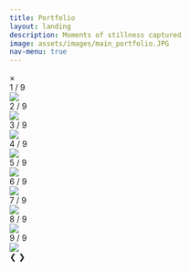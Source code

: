 ```yaml
---
title: Portfolio
layout: landing
description: Moments of stillness captured
image: assets/images/main_portfolio.JPG
nav-menu: true
---
```


<!-- Main -->
<div id="main">

<!-- One 
<section id="one">
	<div class="inner">
		<header class="major">
			<h2>Sed amet aliquam</h2>
		</header>
		<p>Nullam et orci eu lorem consequat tincidunt vivamus et sagittis magna sed nunc rhoncus condimentum sem. In efficitur ligula tate urna. Maecenas massa vel lacinia pellentesque lorem ipsum dolor. Nullam et orci eu lorem consequat tincidunt. Vivamus et sagittis libero. Nullam et orci eu lorem consequat tincidunt vivamus et sagittis magna sed nunc rhoncus condimentum sem. In efficitur ligula tate urna.</p>
	</div>
</section> -->

<!-- One -->
<section id="one">
	<div class="inner">

<!-- Two -->
<section id="two">
	<!-- <span class="image fit"><img src="{% link assets/images/main_banner.JPG %}" alt="" /></span> -->
	<div class="box alt">
		<div class="row 100% uniform">
			<!-- Start ROW 1 -->
			<div class="4u"><span class="image fit hover-img"><img onclick="openModal();currentSlide(1)" src="{% link assets/images/portfolio_2430.JPG %}" alt="" /></span></div>
			<div class="4u"><span class="image fit hover-img"><img onclick="openModal();currentSlide(2)" src="{% link assets/images/portfolio_2266.JPG %}" alt="" /></span></div>
			<div class="4u$"><span class="image fit hover-img"><img onclick="openModal();currentSlide(3)" src="{% link assets/images/portfolio_2367.JPG %}" alt="" /></span></div>
			<!-- Break ROW 2 -->
			<div class="4u"><span class="image fit hover-img"><img onclick="openModal();currentSlide(4)" src="{% link assets/images/portfolio_1180.JPG %}" alt="" /></span></div>
			<div class="4u"><span class="image fit hover-img"><img onclick="openModal();currentSlide(5)" src="{% link assets/images/about_1160.JPG %}" alt="" /></span></div>
			<div class="4u$"><span class="image fit hover-img"><img onclick="openModal();currentSlide(6)" src="{% link assets/images/portfolio_1156.JPG %}" alt="" /></span></div>
			<!-- Break ROW 3 -->
			<div class="4u"><span class="image fit hover-img"><img onclick="openModal();currentSlide(7)" src="{% link assets/images/portfolio_6186.JPG %}" alt="" /></span></div>
			<div class="4u"><span class="image fit hover-img"><img onclick="openModal();currentSlide(8)" src="{% link assets/images/portfolio_6200.JPG %}" alt="" /></span></div>
			<div class="4u$"><span class="image fit hover-img"><img onclick="openModal();currentSlide(9)" src="{% link assets/images/portfolio_6226.JPG %}" alt="" /></span></div>
		</div>
	</div>
</section>

<!-- The Modal/Lightbox -->
<div id="slideModal" class="slide-modal">
	<!-- The Close button -->
	<span class="close" onclick="closeModal()">&times;</span>
	<!-- Modal content -->
	<div class="modal-content">
		<!-- The slides\images -->
		<!-- Start ROW 1 -->
		<div class="mySlides">
			<div class="numbertext">1 / 9</div>
			<img style="display:block;" src="{% link assets/images/portfolio_2430.JPG %}">
		</div>
		<div class="mySlides">
			<div class="numbertext">2 / 9</div>
			<img style="display:block;" src="{% link assets/images/portfolio_2266.JPG %}">
		</div>
		<div class="mySlides">
			<div class="numbertext">3 / 9</div>
			<img style="display:block;" src="{% link assets/images/portfolio_2367.JPG %}">
		</div>
		<!-- Break ROW 2 -->
		<div class="mySlides">
			<div class="numbertext">4 / 9</div>
			<img style="display:block;" src="{% link assets/images/portfolio_1180.JPG %}">
		</div>
		<div class="mySlides">
			<div class="numbertext">5 / 9</div>
			<img style="display:block;" src="{% link assets/images/about_1160.JPG %}">
		</div>
		<div class="mySlides">
			<div class="numbertext">6 / 9</div>
			<img style="display:block;" src="{% link assets/images/portfolio_1156.JPG %}">
		</div>
		<!-- Break ROW 3 -->
		<div class="mySlides">
			<div class="numbertext">7 / 9</div>
			<img style="display:block;" src="{% link assets/images/portfolio_6186.JPG %}">
		</div>
		<div class="mySlides">
			<div class="numbertext">8 / 9</div>
			<img style="display:block;" src="{% link assets/images/portfolio_6200.JPG %}">
		</div>
		<div class="mySlides">
			<div class="numbertext">9 / 9</div>
			<img style="display:block;" src="{% link assets/images/portfolio_6226.JPG %}">
		</div>
		<!-- Next/previous controls -->
		<a class="prev" onclick="plusSlides(-1)" style="border-bottom-style: none;">&#10094;</a>
		<a class="next" onclick="plusSlides(1)" style="border-bottom-style: none;">&#10095;</a>
		<!-- Caption text 
		<div class="caption-container">
			<p id="caption"></p>
		</div> -->
		<!-- Thumbnail image controls 
		<div class="column">
			<img class="demo" src="{% link assets/images/portfolio_2430.JPG %}" onclick="currentSlide(1)" alt="Nature">
		</div>
		<div class="column">
			<img class="demo" src="{% link assets/images/portfolio_2266.JPG %}" onclick="currentSlide(2)" alt="Snow">
		</div>
		<div class="column">
			<img class="demo" src="{% link assets/images/portfolio_2367.JPG %}" onclick="currentSlide(3)" alt="Mountains">
		</div>
		<div class="column">
			<img class="demo" src="img4.jpg" onclick="currentSlide(4)" alt="Lights">
		</div> -->
  	</div>
</div>


<script>
// Open the Modal
var modal = document.getElementById("slideModal")

function openModal() {
  modal.classList.add('slide-modal-visible');
}

// Close the Modal
// Close by clicking on element with onclick:CloseModal() function:
function closeModal() {
  modal.classList.remove('slide-modal-visible');
}

// When the user clicks anywhere outside of the modal, close the modal:
window.onclick = function(event) {
	if (event.target == modal) {
		modal.classList.remove('slide-modal-visible');
	}
}

// Add event listener to close modal on ESC key press
document.addEventListener('keydown', function(event) {
	if (event.key === 'Escape') {
		modal.classList.remove('slide-modal-visible');
	}
});

var slideIndex = 1;
showSlides(slideIndex);

// Next/previous controls
function plusSlides(n) {
  showSlides(slideIndex += n);
}

// Thumbnail image controls
function currentSlide(n) {
  showSlides(slideIndex = n);
}

function showSlides(n) {
  var i;
  var slides = document.getElementsByClassName("mySlides");
  var dots = document.getElementsByClassName("demo");
  //var captionText = document.getElementById("caption");
  
  if (n > slides.length) {slideIndex = 1}
  if (n < 1) {slideIndex = slides.length}

  for (i = 0; i < slides.length; i++) {
    slides[i].style.display = "none";
  }

  for (i = 0; i < dots.length; i++) {
    dots[i].className = dots[i].className.replace(" active", "");
  }

  slides[slideIndex-1].style.display = "block";
  dots[slideIndex-1].className += " active";
  //captionText.innerHTML = dots[slideIndex-1].alt;
}
</script>


<script>
	// Aviram's to-do list of the gallery implementation:
	// * Make the background blurred out when gallery is open
	// * Make images transition fadein\fadeout between them
	// * DONE - Position the popped up image in center, with bezels (spacing) from top and bottom of browser
	// * Merge the gallery script into _main.js ??
	// * Add rounded edges to the pics in gallery
	// * Create infrastructure for single image enlarge pop-up for blog posts
</script>
